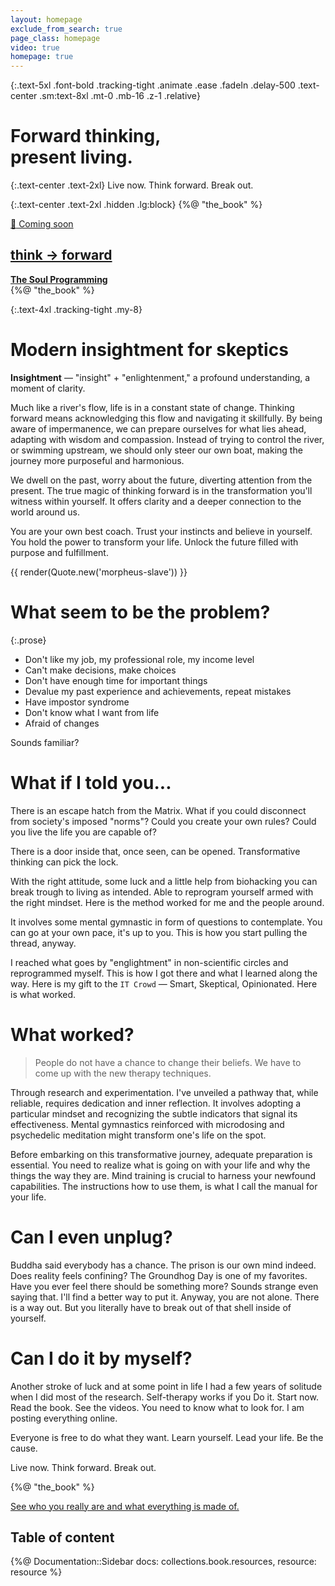 ```yaml
---
layout: homepage
exclude_from_search: true
page_class: homepage
video: true
homepage: true
---
```


{:.text-5xl .font-bold .tracking-tight .animate .ease .fadeIn .delay-500 .text-center .sm:text-8xl .mt-0 .mb-16 .z-1 .relative}
# Forward thinking,<br> present living.

[//]: # (# Biohack and <mark class="bg-transparent font-extrabold text-stone-800 shadow-[inset_0_-0.5em_0_0_rgb&#40;224,242,254&#41;]">think</mark> <br>your way out)

{:.text-center .text-2xl}
Live now.
Think forward.
Break out.

{:.text-center .text-2xl .hidden .lg:block}
{%@ "the_book" %}

<div class="lg:float-right lg:m-8 lg:mr-0">
  <div class="my-12">
    <a href="/book">
      <div class="relative bg-orange-200 mx-auto py-6 rounded text-center shadow-md my-8" style="width: 220px">
        <div class="absolute shadow-sm shadow-slate-950/10 shadow-opacity-5 right-0 top-0 -mr-5 -mt-5 bg-white py-2 px-4 rounded-xl flex gap-3">
          <span>🚧</span> Coming soon
        </div>
        <h2 class="pt-2 pl-4 pb-2 mr-4 bg-white shadow-sm rounded-r">think → forward </h2>
        <div class="px-4"><b>The Soul Programming</b>
        <div class="text-sm py-4"></div>
        </div>
      </div>
    </a>
  </div>
  <div class="my-8">
    <div class="text-center">{%@ "the_book" %}</div>
  </div>
</div>

{:.text-4xl .tracking-tight .my-8}
# Modern insightment for skeptics

**Insightment** — "insight" + "enlightenment," a profound understanding, a moment of clarity.

Much like a river's flow, life is in a constant state of change. Thinking forward means acknowledging this flow and navigating it skillfully. By being aware of impermanence, we can prepare ourselves for what lies ahead, adapting with wisdom and compassion. Instead of trying to control the river, or swimming upstream, we should only steer our own boat, making the journey more purposeful and harmonious.

We dwell on the past, worry about the future, diverting attention from the present.
The true magic of thinking forward is in the transformation you'll witness within yourself. It offers clarity and a deeper connection to the world around us.

You are your own best coach. Trust your instincts and believe in yourself.
You hold the power to transform your life. Unlock
the future filled with purpose and fulfillment.

{{ render(Quote.new('morpheus-slave')) }}

# What seem to be the problem?

{:.prose}
- Don't like my job, my professional role, my income level
- Can't make decisions, make choices
- Don't have enough time for important things
- Devalue my past experience and achievements, repeat mistakes
- Have impostor syndrome
- Don't know what I want from life
- Afraid of changes

Sounds familiar?



# What if I told you...

There is an escape hatch from the Matrix. What if you could disconnect from society's imposed "norms"? Could you create your own rules? Could you live the life you are capable of?

There is a door inside that, once seen, can be opened. Transformative thinking can pick the lock.

With the right attitude, some luck and a little help from biohacking you can break trough to living as intended. Able to reprogram yourself armed with the right mindset. Here is the method worked for me and the people around.

It involves some mental gymnastic in form of questions to contemplate. You can go at your own pace, it's up to you. This is how you start pulling the thread, anyway.

I reached what goes by "englightment" in non-scientific circles and reprogrammed myself. This is how I got there and what I learned along the way. Here is my gift to the `IT Crowd` — Smart, Skeptical, Opinionated. Here is what worked.



# What worked?

> People do not have a chance to change their beliefs.
> We have to come up with the new therapy techniques.

Through research and experimentation. I've unveiled a pathway that, while reliable, requires dedication and inner
reflection. It involves adopting a particular mindset and recognizing the subtle indicators that signal its
effectiveness. Mental gymnastics reinforced with microdosing and psychedelic meditation might transform one's life on the spot.

Before embarking on this transformative journey, adequate preparation is essential.
You need to realize what is going on with your life and why the things the way they are.
Mind training is crucial to harness your newfound capabilities.
The instructions how to use them, is what I call the manual for your life.


# Can I even unplug?

Buddha said everybody has a chance. The prison is our own mind indeed.  Does reality feels confining?
The Groundhog Day is one of my favorites. Have you ever feel there should be something more? Sounds strange even saying that. I'll find a better way to put it. Anyway, you are not alone. There is a way out. But you literally have to break out of that shell inside of yourself. 

# Can I do it by myself?

Another stroke of luck and at some point in life I had a few years of solitude when I did most of the research. Self-therapy works if you Do it. Start now. Read the book. See the videos. You need to know what to look for. I am posting everything online.

Everyone is free to do what they want. Learn yourself. Lead your life. Be the cause.

Live now. Think forward. Break out.

{%@ "the_book" %}

<a href="/trip" class="block w-full my-16 p-8 bg-cover bg-center lg:bg-fixed rounded-xl center" style="background-image: url(images/alexander-andrews-fsH1KjbdjE8-unsplash.jpg)">
    <span class="text-3xl font-bold p-8 text-white">See who you really are and what everything is made of.</span>
</a>

<div class="flex justify-center text-2xl"><div>
<h2>Table of content</h2>

{%@ Documentation::Sidebar docs: collections.book.resources, resource: resource %}
</div></div>
